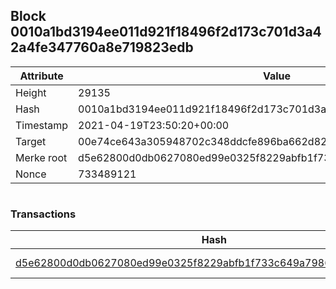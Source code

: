 ## Block 0010a1bd3194ee011d921f18496f2d173c701d3a42a4fe347760a8e719823edb

Attribute | Value
--- | ---
Height | 29135
Hash | 0010a1bd3194ee011d921f18496f2d173c701d3a42a4fe347760a8e719823edb
Timestamp | 2021-04-19T23:50:20+00:00
Target | 00e74ce643a305948702c348ddcfe896ba662d82c1a228faf4ad12250f07334e
Merke root | d5e62800d0db0627080ed99e0325f8229abfb1f733c649a7986add055569374e
Nonce | 733489121

```

```

### Transactions

Hash | Amount
--- | ---
[d5e62800d0db0627080ed99e0325f8229abfb1f733c649a7986add055569374e](d5e62800d0db0627080ed99e0325f8229abfb1f733c649a7986add055569374e.md) | 10.00000000 SKEPTI 
